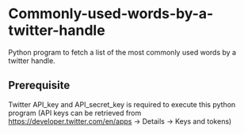 # Commonly-used-words-by-a-twitter-handle
Python program to fetch a list of the most commonly used words by a twitter handle.

## Prerequisite
Twitter API_key and API_secret_key is required to execute this python program (API keys can be retrieved from https://developer.twitter.com/en/apps -> Details -> Keys and tokens)
